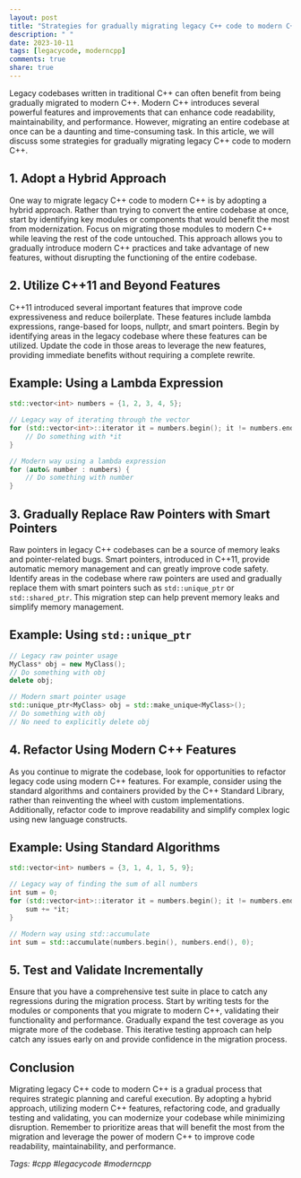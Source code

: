 ```yaml
---
layout: post
title: "Strategies for gradually migrating legacy C++ code to modern C++"
description: " "
date: 2023-10-11
tags: [legacycode, moderncpp]
comments: true
share: true
---
```


Legacy codebases written in traditional C++ can often benefit from being gradually migrated to modern C++. Modern C++ introduces several powerful features and improvements that can enhance code readability, maintainability, and performance. However, migrating an entire codebase at once can be a daunting and time-consuming task. In this article, we will discuss some strategies for gradually migrating legacy C++ code to modern C++.

## 1. Adopt a Hybrid Approach

One way to migrate legacy C++ code to modern C++ is by adopting a hybrid approach. Rather than trying to convert the entire codebase at once, start by identifying key modules or components that would benefit the most from modernization. Focus on migrating those modules to modern C++ while leaving the rest of the code untouched. This approach allows you to gradually introduce modern C++ practices and take advantage of new features, without disrupting the functioning of the entire codebase.

## 2. Utilize C++11 and Beyond Features

C++11 introduced several important features that improve code expressiveness and reduce boilerplate. These features include lambda expressions, range-based for loops, nullptr, and smart pointers. Begin by identifying areas in the legacy codebase where these features can be utilized. Update the code in those areas to leverage the new features, providing immediate benefits without requiring a complete rewrite.

## Example: Using a Lambda Expression
```cpp
std::vector<int> numbers = {1, 2, 3, 4, 5};

// Legacy way of iterating through the vector
for (std::vector<int>::iterator it = numbers.begin(); it != numbers.end(); ++it) {
    // Do something with *it
}

// Modern way using a lambda expression
for (auto& number : numbers) {
    // Do something with number
}
```

## 3. Gradually Replace Raw Pointers with Smart Pointers

Raw pointers in legacy C++ codebases can be a source of memory leaks and pointer-related bugs. Smart pointers, introduced in C++11, provide automatic memory management and can greatly improve code safety. Identify areas in the codebase where raw pointers are used and gradually replace them with smart pointers such as `std::unique_ptr` or `std::shared_ptr`. This migration step can help prevent memory leaks and simplify memory management.

## Example: Using `std::unique_ptr`
```cpp
// Legacy raw pointer usage
MyClass* obj = new MyClass();
// Do something with obj
delete obj;

// Modern smart pointer usage
std::unique_ptr<MyClass> obj = std::make_unique<MyClass>();
// Do something with obj
// No need to explicitly delete obj
```

## 4. Refactor Using Modern C++ Features

As you continue to migrate the codebase, look for opportunities to refactor legacy code using modern C++ features. For example, consider using the standard algorithms and containers provided by the C++ Standard Library, rather than reinventing the wheel with custom implementations. Additionally, refactor code to improve readability and simplify complex logic using new language constructs.

## Example: Using Standard Algorithms
```cpp
std::vector<int> numbers = {3, 1, 4, 1, 5, 9};

// Legacy way of finding the sum of all numbers
int sum = 0;
for (std::vector<int>::iterator it = numbers.begin(); it != numbers.end(); ++it) {
    sum += *it;
}

// Modern way using std::accumulate
int sum = std::accumulate(numbers.begin(), numbers.end(), 0);
```

## 5. Test and Validate Incrementally

Ensure that you have a comprehensive test suite in place to catch any regressions during the migration process. Start by writing tests for the modules or components that you migrate to modern C++, validating their functionality and performance. Gradually expand the test coverage as you migrate more of the codebase. This iterative testing approach can help catch any issues early on and provide confidence in the migration process.

## Conclusion

Migrating legacy C++ code to modern C++ is a gradual process that requires strategic planning and careful execution. By adopting a hybrid approach, utilizing modern C++ features, refactoring code, and gradually testing and validating, you can modernize your codebase while minimizing disruption. Remember to prioritize areas that will benefit the most from the migration and leverage the power of modern C++ to improve code readability, maintainability, and performance.

*Tags: #cpp #legacycode #moderncpp*